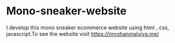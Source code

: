 # Mono-sneaker-website
I develop this mono sneaker ecommerce website using html , css, javascript.To see the website visit https://imrohanmalviya.me/
